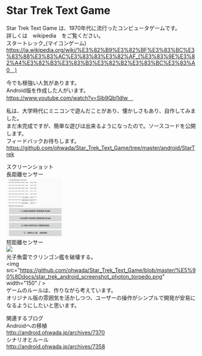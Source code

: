# Star Trek Text Game

 Star Trek Text Game は、1970年代に流行ったコンピュータゲームです。<br/>
詳しくは　wikipedia　をご覧ください。<br/>
スタートレック_(マイコンゲーム) <br/>
https://ja.wikipedia.org/wiki/%E3%82%B9%E3%82%BF%E3%83%BC%E3%83%88%E3%83%AC%E3%83%83%E3%82%AF_(%E3%83%9E%E3%82%A4%E3%82%B3%E3%83%B3%E3%82%B2%E3%83%BC%E3%83%A0　)<br/>

今でも根強い人気があります。<br/>
Android版を作成した人がいます。<br/>
https://www.youtube.com/watch?v=SIb9Qbl1dIw　<br/>

私は、大学時代にミニコンで遊んだことがあり、懐かしさもあり、自作してみました。<br/>
まだ未完成ですが、簡単な遊びは出来るようになったので。ソースコードを公開します。<br/>
フィードバックお待ちします。<br/>
https://github.com/ohwada/Star_Trek_Text_Game/tree/master/android/StarTrek <br/>

スクリーンショット <br/>
長距離センサー <br/>
<img src="https://github.com/ohwada/Star_Trek_Text_Game/blob/master/%E5%90%8Ddocs/star_trek_android_screenshot_long_renge_sensor.png" width="150"  /> <br/>
短距離センサー <br/>
<img src="https://github.com/ohwada/Star_Trek_Text_Game/blob/master/%E5%90%8Ddocs/star_trek_android_screenshot_lshort_renge_sensor.png" width="150"  /> <br/>
光子魚雷でクリンゴン艦を破壊する。<br/>
<img src="https://github.com/ohwada/Star_Trek_Text_Game/blob/master/%E5%90%8Ddocs/star_trek_android_screenshot_photon_torpedo.png" width="150"  / > <br/>
ゲームのルールは、作りながら考えています。 <br/>
オリジナル版の雰囲気を活かしつつ、ユーザーの操作がシンプルで開発が安易になるようにしたいと思います。 <br/>

関連するブログ <br/>
Androidへの移植 <br/>
http://android.ohwada.jp/archives/7370 <br/>
シナリオとルール <br/>
http://android.ohwada.jp/archives/7358 <br/>

